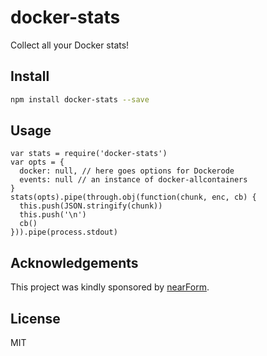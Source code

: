 # docker-stats

Collect all your Docker stats!

## Install

```sh
npm install docker-stats --save
```

## Usage

```
var stats = require('docker-stats')
var opts = {
  docker: null, // here goes options for Dockerode
  events: null // an instance of docker-allcontainers
}
stats(opts).pipe(through.obj(function(chunk, enc, cb) {
  this.push(JSON.stringify(chunk))
  this.push('\n')
  cb()
})).pipe(process.stdout)
```

## Acknowledgements

This project was kindly sponsored by [nearForm](http://nearform.com).

## License

MIT
